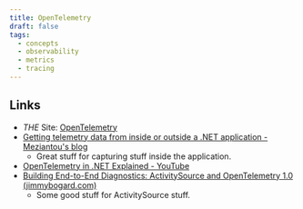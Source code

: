 ```yaml
---
title: OpenTelemetry
draft: false
tags:
  - concepts
  - observability
  - metrics
  - tracing
---
```

## Links

- *THE* Site: [OpenTelemetry](https://opentelemetry.io/)
- [Getting telemetry data from inside or outside a .NET application - Meziantou's blog](https://www.meziantou.net/getting-telemetry-data-from-inside-or-outside-a-dotnet-application.htm)
	- Great stuff for capturing stuff inside the application.
- [OpenTelemetry in .NET Explained - YouTube](https://www.youtube.com/watch?v=LPh1YzIc39U&t=9s)
- [Building End-to-End Diagnostics: ActivitySource and OpenTelemetry 1.0 (jimmybogard.com)](https://www.jimmybogard.com/building-end-to-end-diagnostics-activitysource-and-open/)
	- Some good stuff for ActivitySource stuff.